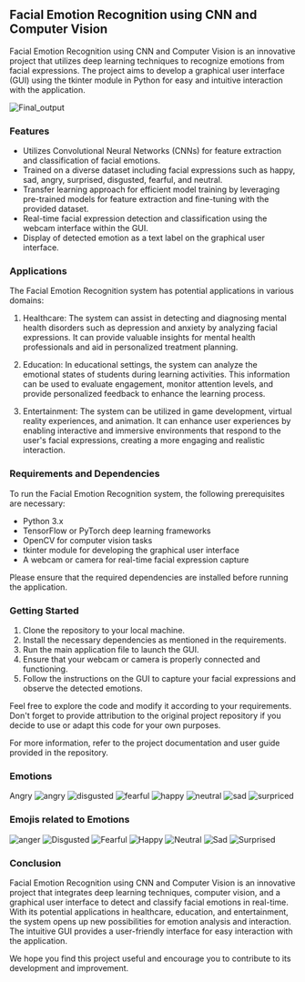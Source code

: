 ## Facial Emotion Recognition using CNN and Computer Vision

Facial Emotion Recognition using CNN and Computer Vision is an innovative project that utilizes deep learning techniques to recognize emotions from facial expressions. The project aims to develop a graphical user interface (GUI) using the tkinter module in Python for easy and intuitive interaction with the application.

![Final_output](https://github.com/Raghul-Deva-kanini/Facial_Emotion_Recognition/assets/127297925/b70abf1e-8ebe-40ed-a59a-28b9aa4bf6a0)

### Features

- Utilizes Convolutional Neural Networks (CNNs) for feature extraction and classification of facial emotions.
- Trained on a diverse dataset including facial expressions such as happy, sad, angry, surprised, disgusted, fearful, and neutral.
- Transfer learning approach for efficient model training by leveraging pre-trained models for feature extraction and fine-tuning with the provided dataset.
- Real-time facial expression detection and classification using the webcam interface within the GUI.
- Display of detected emotion as a text label on the graphical user interface.

### Applications

The Facial Emotion Recognition system has potential applications in various domains:

1. Healthcare: The system can assist in detecting and diagnosing mental health disorders such as depression and anxiety by analyzing facial expressions. It can provide valuable insights for mental health professionals and aid in personalized treatment planning.

2. Education: In educational settings, the system can analyze the emotional states of students during learning activities. This information can be used to evaluate engagement, monitor attention levels, and provide personalized feedback to enhance the learning process.

3. Entertainment: The system can be utilized in game development, virtual reality experiences, and animation. It can enhance user experiences by enabling interactive and immersive environments that respond to the user's facial expressions, creating a more engaging and realistic interaction.

### Requirements and Dependencies

To run the Facial Emotion Recognition system, the following prerequisites are necessary:

- Python 3.x
- TensorFlow or PyTorch deep learning frameworks
- OpenCV for computer vision tasks
- tkinter module for developing the graphical user interface
- A webcam or camera for real-time facial expression capture

Please ensure that the required dependencies are installed before running the application.

### Getting Started

1. Clone the repository to your local machine.
2. Install the necessary dependencies as mentioned in the requirements.
3. Run the main application file to launch the GUI.
4. Ensure that your webcam or camera is properly connected and functioning.
5. Follow the instructions on the GUI to capture your facial expressions and observe the detected emotions.

Feel free to explore the code and modify it according to your requirements. Don't forget to provide attribution to the original project repository if you decide to use or adapt this code for your own purposes.

For more information, refer to the project documentation and user guide provided in the repository.

### Emotions

Angry
![angry](https://github.com/Raghul-Deva-kanini/Facial_Emotion_Recognition/assets/127297925/9e6279e6-550e-4138-a0af-fb519892d4b7)
![disgusted](https://github.com/Raghul-Deva-kanini/Facial_Emotion_Recognition/assets/127297925/5dd00ed6-ebb7-44cb-8f72-c8ed012aef83)
![fearful](https://github.com/Raghul-Deva-kanini/Facial_Emotion_Recognition/assets/127297925/d4e9f0b8-dc01-4ed7-9f30-fb79a753a8ee)
![happy](https://github.com/Raghul-Deva-kanini/Facial_Emotion_Recognition/assets/127297925/f8e9f9d0-b4d8-4926-bb16-ca003eb69f58)
![neutral](https://github.com/Raghul-Deva-kanini/Facial_Emotion_Recognition/assets/127297925/d7ea539a-5b5d-47e4-8bca-bb89fe7ed1d8)
![sad](https://github.com/Raghul-Deva-kanini/Facial_Emotion_Recognition/assets/127297925/0929cee8-5ce8-4281-8089-a11dba9049b7)
![surpriced](https://github.com/Raghul-Deva-kanini/Facial_Emotion_Recognition/assets/127297925/79e39775-bc86-4291-9ad2-3d82dae9c7fa)

### Emojis related to Emotions

![anger](https://github.com/Raghul-Deva-kanini/Facial_Emotion_Recognition/assets/127297925/2e96c811-c7da-45f6-9e14-703fc66e38c4)
![Disgusted](https://github.com/Raghul-Deva-kanini/Facial_Emotion_Recognition/assets/127297925/6ec0dfdf-226d-47e1-aa14-912b7175b960)
![Fearful](https://github.com/Raghul-Deva-kanini/Facial_Emotion_Recognition/assets/127297925/d29d729b-1077-461c-ae80-128e4611aabc)
![Happy](https://github.com/Raghul-Deva-kanini/Facial_Emotion_Recognition/assets/127297925/cd2fcc94-4a3e-4f48-a1fe-bf38be83402d)
![Neutral](https://github.com/Raghul-Deva-kanini/Facial_Emotion_Recognition/assets/127297925/9fa18e88-c3f8-4441-a367-9dc90ae31778)
![Sad](https://github.com/Raghul-Deva-kanini/Facial_Emotion_Recognition/assets/127297925/4ca622d7-51c2-4cc7-8a10-bcdb06142325)
![Surprised](https://github.com/Raghul-Deva-kanini/Facial_Emotion_Recognition/assets/127297925/35af6042-6815-4253-a934-c319c60eaf03)

### Conclusion

Facial Emotion Recognition using CNN and Computer Vision is an innovative project that integrates deep learning techniques, computer vision, and a graphical user interface to detect and classify facial emotions in real-time. With its potential applications in healthcare, education, and entertainment, the system opens up new possibilities for emotion analysis and interaction. The intuitive GUI provides a user-friendly interface for easy interaction with the application.

We hope you find this project useful and encourage you to contribute to its development and improvement.
